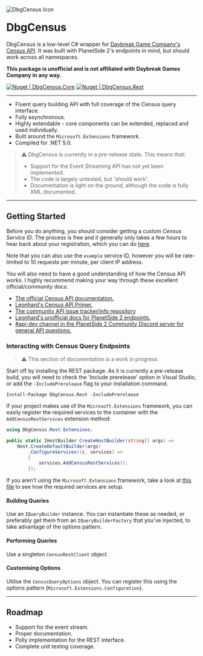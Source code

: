 <img title="DbgCensus Icon" alt="DbgCensus Icon" src="https://github.com/carlst99/DbgCensus/blob/main/Assets/Icon_128.png?raw=true" align="left" />

# DbgCensus

DbgCensus is a low-level C# wrapper for [Daybreak Game Company's Census API](https://census.daybreakgames.com). It was built with PlanetSide 2's endpoints in mind, but should work across all namespaces.

**This package is unofficial and is not affiliated with Daybreak Games Company in any way.**

[![Nuget | DbgCensus.Core](https://img.shields.io/nuget/v/DbgCensus.Core?label=DbgCensus.Core)](https://www.nuget.org/packages/DbgCensus.Core)
[![Nuget | DbgCensus.Rest](https://img.shields.io/nuget/v/DbgCensus.Rest?label=DbgCensus.Rest)](https://www.nuget.org/packages/DbgCensus.Rest)

***

- Fluent query building API with full coverage of the Census query interface.
- Fully asynchronous.
- Highly extendable - core components can be extended, replaced and used individually.
- Built around the `Microsoft.Extensions` framework.
- Compiled for .NET 5.0.

> :warning: DbgCensus is currently in a pre-release state. This means that:
>
> - Support for the Event Streaming API has not yet been implemented.
> - The code is largely untested, but 'should work'.
> - Documentation is light on the ground, although the code is fully XML documented.

***

## Getting Started

Before you do anything, you should consider getting a custom *Census Service ID*. The process is free and it generally only takes a few hours to hear back about your registration, which you can do [here](https://census.daybreakgames.com/#devSignup).

Note that you can also use the `example` service ID, however you will be rate-limited to 10 requests per minute, per client IP address.

You will also need to have a good understanding of how the Census API works. I highly recommend making your way through these excellent official/community docs:

- [The official Census API documentation.](https://census.daybreakgames.com)
- [Leonhard's Census API Primer.](https://github.com/leonhard-s/auraxium/wiki/Census-API-Primer)
- [The community API issue tracker/info repository](https://github.com/cooltrain7/Planetside-2-API-Tracker)
- [Leonhard's unofficial docs for PlanetSide 2 endpoints.](https://ps2-api-docs.readthedocs.io/en/latest/openapi.html)
- [#api-dev channel in the PlanetSide 2 Community Discord server for general API questions.](https://discord.me/planetside)

### Interacting with Census Query Endpoints

> :warning: This section of documentation is a work in progress

Start off by installing the REST package. As it is currently a pre-release build, you will need to check the 'Include prerelease' option in Visual Studio, or add the `-IncludePrerelease` flag to your installation command.

```
Install-Package DbgCensus.Rest -IncludePrerelease
```

If your project makes use of the `Microsoft.Extensions` framework, you can easily register the required services to the container with the `AddCensusRestServices` extension method:

```csharp
using DbgCensus.Rest.Extensions;

public static IHostBuilder CreateHostBuilder(string[] args) =>
    Host.CreateDefaultBuilder(args)
        .ConfigureServices((c, services) =>
        {
            services.AddCensusRestServices();
        });
```

If you aren't using the `Microsoft.Extensions` framework, take a look at [this file](DbgCensus.Rest/Extensions/IServiceCollectionExtensions.cs) to see how the required services are setup.

#### Building Queries

Use an `IQueryBuilder` instance. You can instantiate these as needed, or preferably get them from an `IQueryBuilderFactory` that you've injected, to take advantage of the options pattern.

#### Performing Queries

Use a singleton `CensusRestClient` object.

#### Customising Options

Utilise the `CensusQueryOptions` object. You can register this using the options pattern (`Microsoft.Extensions.Configuration`).

***

## Roadmap

- Support for the event stream.
- Proper documentation.
- Polly implementation for the REST interface.
- Complete unit testing coverage.